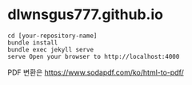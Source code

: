 # dlwnsgus777.github.io

```
cd [your-repository-name]
bundle install
bundle exec jekyll serve
serve Open your browser to http://localhost:4000
```



PDF 변환은 https://www.sodapdf.com/ko/html-to-pdf/